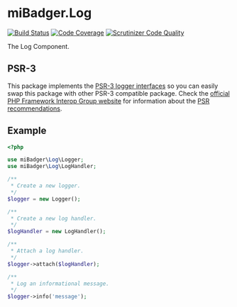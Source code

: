 # miBadger.Log

[![Build Status](https://scrutinizer-ci.com/g/miBadger/miBadger.Log/badges/build.png?b=master)](https://scrutinizer-ci.com/g/miBadger/miBadger.Log/build-status/master)
[![Code Coverage](https://scrutinizer-ci.com/g/miBadger/miBadger.Log/badges/coverage.png?b=master)](https://scrutinizer-ci.com/g/miBadger/miBadger.Log/?branch=master)
[![Scrutinizer Code Quality](https://scrutinizer-ci.com/g/miBadger/miBadger.Log/badges/quality-score.png?b=master)](https://scrutinizer-ci.com/g/miBadger/miBadger.Log/?branch=master)

The Log Component.

## PSR-3

This package implements the [PSR-3 logger interfaces](http://www.php-fig.org/psr/psr-3/) so you can easily swap this package with other PSR-3 compatible package. Check the [official PHP Framework Interop Group website](http://www.php-fig.org) for information about the [PSR recommendations](http://www.php-fig.org/psr/).

## Example

```php
<?php

use miBadger\Log\Logger;
use miBadger\Log\LogHandler;

/**
 * Create a new logger.
 */
$logger = new Logger();

/**
 * Create a new log handler.
 */
$logHandler = new LogHandler();

/**
 * Attach a log handler.
 */
$logger->attach($logHandler);

/**
 * Log an informational message.
 */
$logger->info('message');
```
